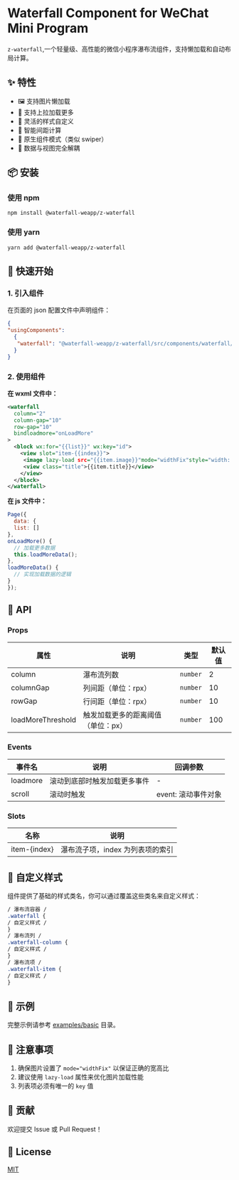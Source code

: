 # Waterfall Component for WeChat Mini Program

`z-waterfall`,一个轻量级、高性能的微信小程序瀑布流组件，支持懒加载和自动布局计算。

## ✨ 特性

- 🖼️ 支持图片懒加载
- 📱 支持上拉加载更多
- 🎨 灵活的样式自定义
- 📐 智能间距计算
- 🔌 原生组件模式（类似 swiper）
- 🔄 数据与视图完全解耦

## 📦 安装

### 使用 npm

`npm install @waterfall-weapp/z-waterfall`

### 使用 yarn

`yarn add @waterfall-weapp/z-waterfall`

## 🚀 快速开始

### 1. 引入组件

在页面的 json 配置文件中声明组件：

```json
{
"usingComponents": 
  {
   "waterfall": "@waterfall-weapp/z-waterfall/src/components/waterfall/index"
  }
}
```

### 2. 使用组件

**在 wxml 文件中：**

```xml
<waterfall
  column="2"
  column-gap="10"
  row-gap="10"
  bindloadmore="onLoadMore"
>
  <block wx:for="{{list}}" wx:key="id">
    <view slot="item-{{index}}">
     <image lazy-load src="{{item.image}}"mode="widthFix"style="width: 100%;"/>
     <view class="title">{{item.title}}</view>
    </view>
  </block>
</waterfall>
```

**在 js 文件中：**

```js
Page({
  data: {
  list: []
},
onLoadMore() {
  // 加载更多数据
  this.loadMoreData();
},
loadMoreData() {
  // 实现加载数据的逻辑
}
});
```

## 📖 API

### Props


| 属性              | 说明                               | 类型     | 默认值 |
| ----------------- | ---------------------------------- | -------- | ------ |
| column            | 瀑布流列数                         | `number` | 2      |
| columnGap         | 列间距（单位：rpx）                | `number` | 10     |
| rowGap            | 行间距（单位：rpx）                | `number` | 10     |
| loadMoreThreshold | 触发加载更多的距离阈值（单位：px） | `number` | 100    |

### Events


| 事件名   | 说明                         | 回调参数            |
| -------- | ---------------------------- | ------------------- |
| loadmore | 滚动到底部时触发加载更多事件 | -                   |
| scroll   | 滚动时触发                   | event: 滚动事件对象 |

### Slots


| 名称         | 说明                             |
| ------------ | -------------------------------- |
| item-{index} | 瀑布流子项，index 为列表项的索引 |

## 🎨 自定义样式

组件提供了基础的样式类名，你可以通过覆盖这些类名来自定义样式：

```css
/ 瀑布流容器 /
.waterfall {
/ 自定义样式 /
}
/ 瀑布流列 /
.waterfall-column {
/ 自定义样式 /
}
/ 瀑布流项 /
.waterfall-item {
/ 自定义样式 /
}
```

## 🌰 示例

完整示例请参考 [examples/basic](../examples/basic) 目录。

## 📝 注意事项

1. 确保图片设置了 `mode="widthFix"` 以保证正确的宽高比
2. 建议使用 `lazy-load` 属性来优化图片加载性能
3. 列表项必须有唯一的 `key` 值

## 🤝 贡献

欢迎提交 Issue 或 Pull Request！

## 📄 License

[MIT](./LICENSE)
